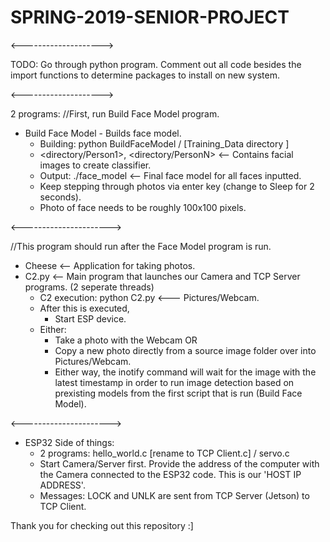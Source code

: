 # SPRING-2019-SENIOR-PROJECT

<-------------------->

TODO:
Go through python program. Comment out all code besides the import functions to determine packages to install on new system.

<-------------------->

2 programs:
//First, run Build Face Model program.
- Build Face Model - Builds face model. 
    - Building: python BuildFaceModel <directory>/    [Training_Data directory ]
	- <directory/Person1>, <directory/PersonN> <-- Contains facial images to create classifier.
	- Output: ./face_model <-- Final face model for all faces inputted.
	- Keep stepping through photos via enter key (change to Sleep for 2 seconds). 
	- Photo of face needs to be roughly 100x100 pixels.

<---------------------->

//This program should run after the Face Model program is run.
- Cheese <-- Application for taking photos.
- C2.py <-- Main program that launches our Camera and TCP Server programs. (2 seperate threads)
   - C2 execution: python C2.py <directory where Cheese stores images> <--- Pictures/Webcam.
   - After this is executed,
       - Start ESP device.
   - Either:
       - Take a photo with the Webcam OR
       - Copy a new photo directly from a source image folder over into Pictures/Webcam.
       - Either way, the inotify command will wait for the image with the latest timestamp in order to run image detection based on prexisting models from the first script that is run (Build Face Model).	   
	   
<---------------------->

- ESP32 Side of things:
    - 2 programs: hello_world.c [rename to TCP Client.c] / servo.c
	- Start Camera/Server first. Provide the address of the computer with the Camera connected to the ESP32 code. This is our 'HOST IP ADDRESS'. 
    - Messages: LOCK and UNLK are sent from TCP Server (Jetson) to TCP Client.

Thank you for checking out this repository :]	